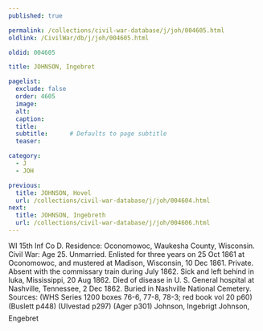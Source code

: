 ```yaml
---
published: true

permalink: /collections/civil-war-database/j/joh/004605.html
oldlink: /CivilWar/db/j/joh/004605.html

oldid: 004605

title: JOHNSON, Ingebret

pagelist:
  exclude: false
  order: 4605
  image: 
  alt:
  caption:
  title:
  subtitle:      # Defaults to page subtitle
  teaser:

category: 
  - J 
  - JOH

previous:
  title: JOHNSON, Hovel
  url: /collections/civil-war-database/j/joh/004604.html  
next:
  title: JOHNSON, Ingebreth
  url: /collections/civil-war-database/j/joh/004606.html   
---
```

WI 15th Inf Co D. Residence: Oconomowoc, Waukesha County, Wisconsin. Civil War: Age 25. Unmarried. Enlisted for three years on 25 Oct 1861 at Oconomowoc, and mustered at Madison, Wisconsin, 10 Dec 1861. Private. Absent with the commissary train during July 1862. Sick and left behind in Iuka, Mississippi, 20 Aug 1862. Died of disease in U. S. General hospital at Nashville, Tennessee, 2 Dec 1862. Buried in Nashville National Cemetery. Sources: (WHS Series 1200 boxes 76-6, 77-8, 78-3; red book vol 20 p60) (Buslett p448) (Ulvestad p297) (Ager p301) &#147;Johnson, Ingebrigt&#148; &#147;Johnson, Engebret&#148;